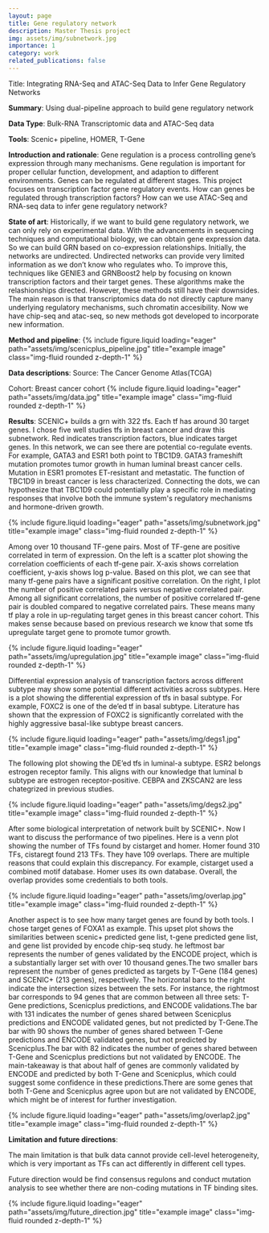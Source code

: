 ```yaml
---
layout: page
title: Gene regulatory network
description: Master Thesis project
img: assets/img/subnetwork.jpg
importance: 1
category: work
related_publications: false
---
```


Title: Integrating RNA-Seq and ATAC-Seq Data to Infer Gene Regulatory Networks

**Summary**: Using dual-pipeline approach to build gene regulatory network

**Data Type**: Bulk-RNA Transcriptomic data and ATAC-Seq data

**Tools**: Scenic+ pipeline, HOMER, T-Gene

**Introduction and rationale**:
Gene regulation is a process controlling gene’s expression through many mechanisms. Gene regulation is important for proper cellular function, development, and adaption to different environments. Genes can be regulated at different stages. This project focuses on transcription factor gene regulatory events. How can genes be regulated through transcription factors? How can we use ATAC-Seq and RNA-seq data to infer gene regulatory network? 

**State of art**:
Historically, if we want to build gene regulatory network, we can only rely on experimental data.  With the advancements in sequencing techniques and computational biology, we can obtain gene expression data. So we can build GRN based on co-expression relationships. Initially, the networks are undirected. Undirected networks can provide very limited information as we don’t know who regulates who. To improve this, techniques like GENIE3 and GRNBoost2 help by focusing on known transcription factors and their target genes. These algorithms make the relashionships directed. However, these methods still have their downsides. The main reason is that transcriptomics data do not directly capture many underlying regulatory mechanisms, such chromatin accesibility. Now we have chip-seq and atac-seq, so new methods got developed to incorporate new information. 

**Method and pipeline**:
{% include figure.liquid loading="eager" path="assets/img/scenicplus_pipeline.jpg" title="example image" class="img-fluid rounded z-depth-1" %}

**Data descriptions**:
Source: The Cancer Genome Atlas(TCGA)

Cohort: Breast cancer cohort
{% include figure.liquid loading="eager" path="assets/img/data.jpg" title="example image" class="img-fluid rounded z-depth-1" %}

**Results**:
SCENIC+ builds a grn with 322 tfs. Each tf has around 30 target genes. I chose five well studies tfs in breast cancer and draw this subnetwork. Red indicates transcription factors, blue indicates target genes. In this network, we can see there are potential co-regulate events. For example, GATA3 and ESR1 both point to TBC1D9. GATA3 frameshift mutation promotes tumor growth in human luminal breast cancer cells. Mutation in ESR1 promotes ET-resistant and metastatic. The function of TBC1D9 in breast cancer is less characterized. Connecting the dots, we can hypothesize that TBC1D9 could potentially play a specific role in mediating responses that involve both the immune system's regulatory mechanisms and hormone-driven growth. 

{% include figure.liquid loading="eager" path="assets/img/subnetwork.jpg" title="example image" class="img-fluid rounded z-depth-1" %}

Among over 10 thousand TF-gene pairs. Most of TF-gene are positive correlated in term of expression. On the left is a scatter plot showing the correlation coefficients of each tf-gene pair. X-axis shows correlation coefficient, y-axis shows log p-value. Based on this plot, we can see that many tf-gene pairs have a significant positive correlation. On the right, I plot the number of positive correlated pairs versus negative correlated pair. Among all significant correlations, the number of positive correlared tf-gene pair is doubled compared to negative correlated pairs. These means many tf play a role in up-regulating target genes in this breast cancer cohort. This makes sense because based on previous research we know that some tfs upregulate target gene to promote tumor growth.

{% include figure.liquid loading="eager" path="assets/img/upregulation.jpg" title="example image" class="img-fluid rounded z-depth-1" %}

Differential expression analysis of transcription factors across different subtype may show some potential different activities across subtypes. Here is a plot showing the differential expression of tfs in basal subtype. For example, FOXC2 is one of the de’ed tf in basal subtype. Literature has shown that the expression of FOXC2 is significantly correlated with the highly aggressive basal-like subtype breast cancers. 

{% include figure.liquid loading="eager" path="assets/img/degs1.jpg" title="example image" class="img-fluid rounded z-depth-1" %}

The following plot showing the DE’ed tfs in luminal-a subtype. ESR2 belongs estrogen receptor family. This aligns with our knowledge that luminal b subtype are estrogen receptor-positive. CEBPA and ZKSCAN2 are less chategrized in previous studies. 

{% include figure.liquid loading="eager" path="assets/img/degs2.jpg" title="example image" class="img-fluid rounded z-depth-1" %}

After some biological interpretation of network built by SCENIC+. Now I want to discuss the performance of two pipelines. Here is a venn plot showing the number of TFs found by cistarget and homer. Homer found 310 TFs, cistaregt found 213 TFs. They have 109 overlaps. There are multiple reasons that could explain this discrepancy. For example, cistarget used a combined motif database. Homer uses its own database. Overall, the overlap provides some credentials to both tools. 

{% include figure.liquid loading="eager" path="assets/img/overlap.jpg" title="example image" class="img-fluid rounded z-depth-1" %}

Another aspect is to see how many target genes are found by both tools. I chose target genes of FOXA1 as example. This upset plot shows the similarities between scenic+ predicted gene list, t-gene predicted gene list, and gene list provided by encode chip-seq study. he leftmost bar represents the number of genes validated by the ENCODE project, which is a substantially larger set with over 10 thousand genes.The two smaller bars represent the number of genes predicted as targets by T-Gene (184 genes) and SCENIC+ (213 genes), respectively. The horizontal bars to the right indicate the intersection sizes between the sets. For instance, the rightmost bar corresponds to 94 genes that are common between all three sets: T-Gene predictions, Scenicplus predictions, and ENCODE validations.The bar with 131 indicates the number of genes shared between Scenicplus predictions and ENCODE validated genes, but not predicted by T-Gene.The bar with 90 shows the number of genes shared between T-Gene predictions and ENCODE validated genes, but not predicted by Scenicplus.The bar with 82 indicates the number of genes shared between T-Gene and Scenicplus predictions but not validated by ENCODE.
The main-takeaway is that about half of genes are commonly validated by ENCODE and predicted by both T-Gene and Scenicplus, which could suggest some confidence in these predictions.There are some genes that both T-Gene and Scenicplus agree upon but are not validated by ENCODE, which might be of interest for further investigation.

{% include figure.liquid loading="eager" path="assets/img/overlap2.jpg" title="example image" class="img-fluid rounded z-depth-1" %}

**Limitation and future directions**:

The main limitation is that bulk data cannot provide cell-level heterogeneity, which is very important as TFs can act differently in different cell types. 

Future direction would be find consensus regulons and conduct mutation analysis to see whether there are non-coding mutations in TF binding sites.

{% include figure.liquid loading="eager" path="assets/img/future_direction.jpg" title="example image" class="img-fluid rounded z-depth-1" %}



